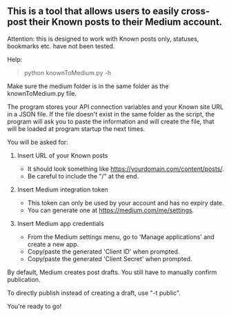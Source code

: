 ## This is a tool that allows users to easily cross-post their Known posts to their Medium account.

Attention: this is designed to work with Known posts only, statuses, bookmarks etc. have not been tested.

Help:
> python knownToMedium.py -h

Make sure the medium folder is in the same folder as the knownToMedium.py file.

The program stores your API connection variables and your Known site URL in a JSON file. If the file doesn't exist in the same folder as the script, the program will ask you to paste the information and will create the file, that will be loaded at program startup the next times.

You will be asked for:

1. Insert URL of your Known posts
   * It should look something like https://yourdomain.com/content/posts/.
   * Be careful to include the "/" at the end.

2. Insert Medium integration token
   * This token can only be used by your account and has no expiry date.
   * You can generate one at https://medium.com/me/settings.

3. Insert Medium app credentials
   * From the Medium settings menu, go to 'Manage applications' and create a new app.
   * Copy/paste the generated 'Client ID' when prompted.
   * Copy/paste the generated 'Client Secret' when prompted.

By default, Medium creates post drafts. You still have to manually confirm publication.

To directly publish instead of creating a draft, use "-t public".

You're ready to go!

